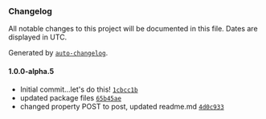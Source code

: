### Changelog

All notable changes to this project will be documented in this file. Dates are displayed in UTC.

Generated by [`auto-changelog`](https://github.com/CookPete/auto-changelog).

#### 1.0.0-alpha.5

- Initial commit...let's do this! [`1cbcc1b`](https://github.com/rkever2/storybook-addon-codepen-launcher/commit/1cbcc1b58bd32161386ab740885c35b890320fde)
- updated package files [`65b45ae`](https://github.com/rkever2/storybook-addon-codepen-launcher/commit/65b45aeccfc017e4141e0c9ee2cc1683d1f9c273)
- changed property POST to post, updated readme.md [`4d0c933`](https://github.com/rkever2/storybook-addon-codepen-launcher/commit/4d0c933b3455a05600aa2e9e45887a71ced0b16a)
